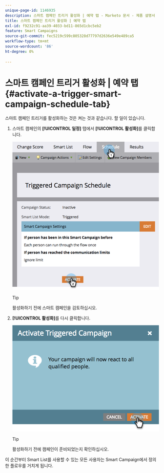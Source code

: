 ```yaml
---
unique-page-id: 1146935
description: 스마트 캠페인 트리거 활성화 | 예약 탭 - Marketo 문서 - 제품 설명서
title: 스마트 캠페인 트리거 활성화 | 예약 탭
exl-id: f9232c91-aa39-4033-bd11-865d1cbc5eb2
feature: Smart Campaigns
source-git-commit: fec5219c599c805328d77797d2636e549e489ca5
workflow-type: tm+mt
source-wordcount: '86'
ht-degree: 0%

---
```


# 스마트 캠페인 트리거 활성화 | 예약 탭 {#activate-a-trigger-smart-campaign-schedule-tab}

스마트 캠페인 트리거를 활성화하는 것은 켜는 것과 같습니다. 할 일이 있습니다.

1. 스마트 캠페인의 **[!UICONTROL 일정]** 탭에서 **[!UICONTROL 활성화]**&#x200B;를 클릭합니다.

   ![](assets/activate-a-trigger-smart-campaign-schedule-tab-1.png)

   >[!TIP]
   >
   >활성화하기 전에 스마트 캠페인을 검토하십시오.

1. **[!UICONTROL 활성화]**&#x200B;를 다시 클릭합니다.

   ![](assets/activate-a-trigger-smart-campaign-schedule-tab-2.png)

   >[!TIP]
   >
   >활성화하기 전에 캠페인이 준비되었는지 확인하십시오.

이 순간부터 Smart List를 사용할 수 있는 모든 사용자는 Smart Campaign에서 정의한 플로우를 거치게 됩니다.
